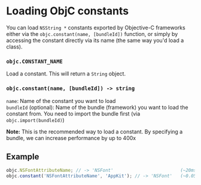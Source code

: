 # Loading ObjC constants

You can load `NSString *` constants exported by Objective-C frameworks either via the `objc.constant(name, [bundleId])` function, or simply by accessing the constant directly via its name (the same way you'd load a class).

### `objc.CONSTANT_NAME`
Load a constant. This will return a `String` object.

### `objc.constant(name, [bundleId]) -> string`
`name`: Name of the constant you want to load  
`bundleId` (optional): Name of the bundle (framework) you want to load the constant from. You need to import the bundle first (via `objc.import(bundleId)`)  

**Note:** This is the recommended way to load a constant. By specifying a bundle, we can increase performance by up to 400x

## Example
```js
objc.NSFontAttributeName; // -> 'NSFont'                         (~20ms)
objc.constant('NSFontAttributeName', 'AppKit'); // -> 'NSFont'   (~0.05ms)
```
